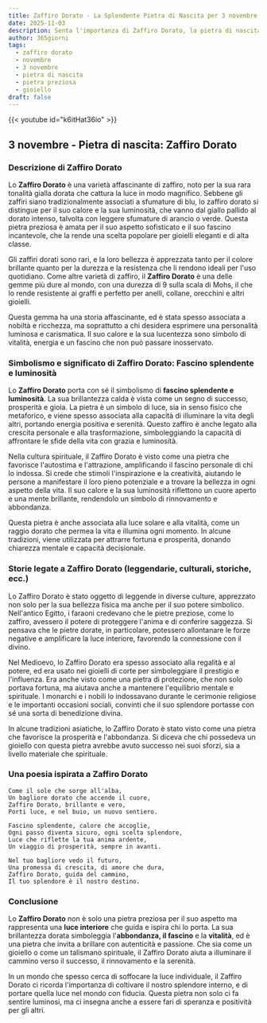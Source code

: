 ```yaml
---
title: Zaffiro Dorato - La Splendente Pietra di Nascita per 3 novembre
date: 2025-11-03
description: Senta l'importanza di Zaffiro Dorato, la pietra di nascita di 3 novembre che simboleggia Fascino splendente e luminosità. Lasci che la sua bellezza e il suo significato illuminino la sua giornata.
author: 365giorni
tags:
  - zaffiro dorato
  - novembre
  - 3 novembre
  - pietra di nascita
  - pietra preziosa
  - gioiello
draft: false
---
```


{{< youtube id="k6itHat36io" >}}

## 3 novembre - Pietra di nascita: Zaffiro Dorato

### Descrizione di Zaffiro Dorato

Lo **Zaffiro Dorato** è una varietà affascinante di zaffiro, noto per la sua rara tonalità gialla dorata che cattura la luce in modo magnifico. Sebbene gli zaffiri siano tradizionalmente associati a sfumature di blu, lo zaffiro dorato si distingue per il suo calore e la sua luminosità, che vanno dal giallo pallido al dorato intenso, talvolta con leggere sfumature di arancio o verde. Questa pietra preziosa è amata per il suo aspetto sofisticato e il suo fascino incantevole, che la rende una scelta popolare per gioielli eleganti e di alta classe.

Gli zaffiri dorati sono rari, e la loro bellezza è apprezzata tanto per il colore brillante quanto per la durezza e la resistenza che li rendono ideali per l'uso quotidiano. Come altre varietà di zaffiro, il **Zaffiro Dorato** è una delle gemme più dure al mondo, con una durezza di 9 sulla scala di Mohs, il che lo rende resistente ai graffi e perfetto per anelli, collane, orecchini e altri gioielli.

Questa gemma ha una storia affascinante, ed è stata spesso associata a nobiltà e ricchezza, ma soprattutto a chi desidera esprimere una personalità luminosa e carismatica. Il suo calore e la sua lucentezza sono simbolo di vitalità, energia e un fascino che non può passare inosservato.

### Simbolismo e significato di Zaffiro Dorato: Fascino splendente e luminosità

Lo **Zaffiro Dorato** porta con sé il simbolismo di **fascino splendente e luminosità**. La sua brillantezza calda è vista come un segno di successo, prosperità e gioia. La pietra è un simbolo di luce, sia in senso fisico che metaforico, e viene spesso associata alla capacità di illuminare la vita degli altri, portando energia positiva e serenità. Questo zaffiro è anche legato alla crescita personale e alla trasformazione, simboleggiando la capacità di affrontare le sfide della vita con grazia e luminosità.

Nella cultura spirituale, il Zaffiro Dorato è visto come una pietra che favorisce l'autostima e l'attrazione, amplificando il fascino personale di chi lo indossa. Si crede che stimoli l'inspirazione e la creatività, aiutando le persone a manifestare il loro pieno potenziale e a trovare la bellezza in ogni aspetto della vita. Il suo calore e la sua luminosità riflettono un cuore aperto e una mente brillante, rendendolo un simbolo di rinnovamento e abbondanza.

Questa pietra è anche associata alla luce solare e alla vitalità, come un raggio dorato che permea la vita e illumina ogni momento. In alcune tradizioni, viene utilizzata per attrarre fortuna e prosperità, donando chiarezza mentale e capacità decisionale.

### Storie legate a Zaffiro Dorato (leggendarie, culturali, storiche, ecc.)

Lo Zaffiro Dorato è stato oggetto di leggende in diverse culture, apprezzato non solo per la sua bellezza fisica ma anche per il suo potere simbolico. Nell'antico Egitto, i faraoni credevano che le pietre preziose, come lo zaffiro, avessero il potere di proteggere l'anima e di conferire saggezza. Si pensava che le pietre dorate, in particolare, potessero allontanare le forze negative e amplificare la luce interiore, favorendo la connessione con il divino.

Nel Medioevo, lo Zaffiro Dorato era spesso associato alla regalità e al potere, ed era usato nei gioielli di corte per simboleggiare il prestigio e l'influenza. Era anche visto come una pietra di protezione, che non solo portava fortuna, ma aiutava anche a mantenere l'equilibrio mentale e spirituale. I monarchi e i nobili lo indossavano durante le cerimonie religiose e le importanti occasioni sociali, convinti che il suo splendore portasse con sé una sorta di benedizione divina.

In alcune tradizioni asiatiche, lo Zaffiro Dorato è stato visto come una pietra che favorisce la prosperità e l'abbondanza. Si diceva che chi possedeva un gioiello con questa pietra avrebbe avuto successo nei suoi sforzi, sia a livello materiale che spirituale.

### Una poesia ispirata a Zaffiro Dorato

```
Come il sole che sorge all'alba,
Un bagliore dorato che accende il cuore,
Zaffiro Dorato, brillante e vero,
Porti luce, e nel buio, un nuovo sentiero.

Fascino splendente, calore che accoglie,
Ogni passo diventa sicuro, ogni scelta splendore,
Luce che riflette la tua anima ardente,
Un viaggio di prosperità, sempre in avanti.

Nel tuo bagliore vedo il futuro,
Una promessa di crescita, di amore che dura,
Zaffiro Dorato, guida del cammino,
Il tuo splendore è il nostro destino.
```

### Conclusione

Lo **Zaffiro Dorato** non è solo una pietra preziosa per il suo aspetto ma rappresenta una **luce interiore** che guida e ispira chi lo porta. La sua brillantezza dorata simboleggia l'**abbondanza, il fascino** e la **vitalità**, ed è una pietra che invita a brillare con autenticità e passione. Che sia come un gioiello o come un talismano spirituale, il Zaffiro Dorato aiuta a illuminare il cammino verso il successo, il rinnovamento e la serenità.

In un mondo che spesso cerca di soffocare la luce individuale, il Zaffiro Dorato ci ricorda l'importanza di coltivare il nostro splendore interno, e di portare quella luce nel mondo con fiducia. Questa pietra non solo ci fa sentire luminosi, ma ci insegna anche a essere fari di speranza e positività per gli altri.
